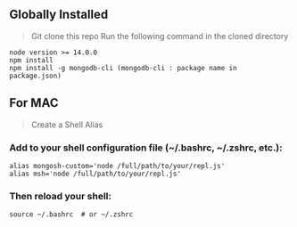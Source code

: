 ## Globally Installed
> Git clone this repo
> Run the following command in the cloned directory

```
node version >= 14.0.0
npm install
npm install -g mongodb-cli (mongodb-cli : package name in package.json)
```

## For MAC
> Create a Shell Alias
### Add to your shell configuration file (~/.bashrc, ~/.zshrc, etc.):
```
alias mongosh-custom='node /full/path/to/your/repl.js'
alias msh='node /full/path/to/your/repl.js'
```
### Then reload your shell:
```
source ~/.bashrc  # or ~/.zshrc
```